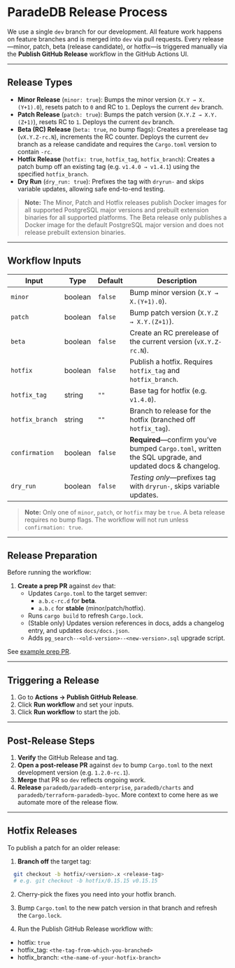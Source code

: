 # ParadeDB Release Process

We use a single `dev` branch for our development. All feature work happens on feature branches and is merged into `dev` via pull requests. Every release—minor, patch, beta (release candidate), or hotfix—is triggered manually via the **Publish GitHub Release** workflow in the GitHub Actions UI.

---

## Release Types

- **Minor Release** (`minor: true`):
  Bumps the minor version (`X.Y → X.(Y+1).0`), resets patch to `0` and RC to `1`. Deploys the current `dev` branch.
- **Patch Release** (`patch: true`):
  Bumps the patch version (`X.Y.Z → X.Y.(Z+1)`), resets RC to `1`. Deploys the current `dev` branch.
- **Beta (RC) Release** (`beta: true`, no bump flags):
  Creates a prerelease tag (`vX.Y.Z-rc.N`), increments the RC counter. Deploys the current `dev` branch as a release candidate and requires the `Cargo.toml` version to contain `-rc`.
- **Hotfix Release** (`hotfix: true`, `hotfix_tag`, `hotfix_branch`):
  Creates a patch bump off an existing tag (e.g. `v1.4.0 → v1.4.1`) using the specified `hotfix_branch`.
- **Dry Run** (`dry_run: true`):
  Prefixes the tag with `dryrun-` and skips variable updates, allowing safe end-to-end testing.

> **Note:** The Minor, Patch and Hotfix releases publish Docker images for all supported PostgreSQL major versions and prebuilt extension binaries for all supported platforms. The Beta release only publishes a Docker image for the default PostgreSQL major version and does not release prebuilt extension binaries.

---

## Workflow Inputs

| Input           | Type    | Default | Description                                                                                             |
| --------------- | ------- | ------- | ------------------------------------------------------------------------------------------------------- |
| `minor`         | boolean | `false` | Bump minor version (`X.Y → X.(Y+1).0`).                                                                 |
| `patch`         | boolean | `false` | Bump patch version (`X.Y.Z → X.Y.(Z+1)`).                                                               |
| `beta`          | boolean | `false` | Create an RC prerelease of the current version (`vX.Y.Z-rc.N`).                                         |
| `hotfix`        | boolean | `false` | Publish a hotfix. Requires `hotfix_tag` and `hotfix_branch`.                                            |
| `hotfix_tag`    | string  | `""`    | Base tag for hotfix (e.g. `v1.4.0`).                                                                    |
| `hotfix_branch` | string  | `""`    | Branch to release for the hotfix (branched off `hotfix_tag`).                                           |
| `confirmation`  | boolean | `false` | **Required**—confirm you’ve bumped `Cargo.toml`, written the SQL upgrade, and updated docs & changelog. |
| `dry_run`       | boolean | `false` | _Testing only_—prefixes tag with `dryrun-`, skips variable updates.                                     |

> **Note:** Only one of `minor`, `patch`, or `hotfix` may be `true`. A beta release requires no bump flags. The workflow will not run unless `confirmation: true`.

---

## Release Preparation

Before running the workflow:

1. **Create a prep PR** against `dev` that:
   - Updates `Cargo.toml` to the target semver:
     - `a.b.c-rc.d` for **beta**.
     - `a.b.c` for **stable** (minor/patch/hotfix).
   - Runs `cargo build` to refresh `Cargo.lock`.
   - (Stable only) Updates version references in docs, adds a changelog entry, and updates `docs/docs.json`.
   - Adds `pg_search--<old-version>--<new-version>.sql` upgrade script.

See [example prep PR](https://github.com/paradedb/paradedb/pull/2720).

---

## Triggering a Release

1. Go to **Actions → Publish GitHub Release**.
2. Click **Run workflow** and set your inputs.
3. Click **Run workflow** to start the job.

---

## Post-Release Steps

1. **Verify** the GitHub Release and tag.
2. **Open a post-release PR** against `dev` to bump `Cargo.toml` to the next development version (e.g. `1.2.0-rc.1`).
3. **Merge** that PR so `dev` reflects ongoing work.
4. **Release** `paradedb/paradedb-enterprise`, `paradedb/charts` and `paradedb/terraform-paradedb-byoc`. More context to come here as we automate more of the release flow.

---

## Hotfix Releases

To publish a patch for an older release:

1. **Branch off** the target tag:

```bash
  git checkout -b hotfix/<version>.x <release-tag>
  # e.g. git checkout -b hotfix/0.15.15 v0.15.15
```

2. Cherry-pick the fixes you need into your hotfix branch.

3. Bump `Cargo.toml` to the new patch version in that branch and refresh the `Cargo.lock`.

4. Run the Publish GitHub Release workflow with:

- hotfix: `true`
- hotfix_tag: `<the-tag-from-which-you-branched>`
- hotfix_branch: `<the-name-of-your-hotfix-branch>`
